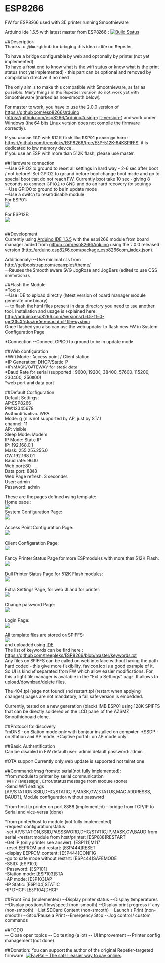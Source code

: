 # ESP8266

FW for ESP8266 used with 3D printer running Smoothieware     

Arduino ide 1.6.5 with latest master from ESP8266 : [![Build Status](https://travis-ci.org/luc-github/ESP8266.svg?branch=master)](https://travis-ci.org/luc-github/ESP8266)    

##Description      
Thanks to @luc-github for bringing this idea to life on Repetier.

To have a bridge configurable by web and optionally by printer (not yet implemented)  
To have a front end to know what is the wifi status or know what is the print status (not yet implemented) - this part can be optional and removed by compilation directive if no need

The only aim is to make this compatible with Smoothieware, as far as possible.
Many things in the Repetier version do not work yet with Smoothieware (marked as non-smooth below).

For master to work, you have to use the 2.0.0 version of https://github.com/esp8266/arduino (https://github.com/esp8266/Arduino#using-git-version-) and work under Windows (the 64 bits Linux version does not compile the firmware correctly).

If you use an ESP with 512K flash like ESP01 please go here : https://github.com/treepleks/ESP8266/tree/ESP-512K-64KSPIFFS, it is dedicated to low memory device.      
If you use an ESP with more than 512K flash, please use master.      

##Hardware connection       
--Use GPIO2 to ground to reset all settings in hard way - 2-6 sec after boot / not before!! Set GPIO2 to ground before boot change boot mode and go to special boot that do not reach FW. Currently boot take 10 sec - giving 8 seconds to connect GPIO2 to GND and do an hard recovery for settings   
--Use GPIO0 to ground to be in update mode   
--Use a switch to reset/disable module    
For ESP01:    
<img src=https://raw.githubusercontent.com/luc-github/ESP8266/master/Wires.png><br>   

For ESP12E:    
<img src=https://raw.githubusercontent.com/luc-github/ESP8266/master/WiresESP12E.png><br>
<br>

##Development   
Currently using [Arduino IDE 1.6.5](http://arduino.cc/en/Main/Software)  with the esp8266 module from board manager added from [github.com/esp8266/Arduino](https://github.com/esp8266/Arduino) using the 2.0.0 released version (http://arduino.esp8266.com/package_esp8266com_index.json).
  
Additionnaly:
--Use minimal css from http://getbootstrap.com/examples/theme/  
--Reuses the Smoothieware SVG JogRose and JogBars (edited to use CSS animations).

##Flash the Module    
*Tools:      
--Use IDE to upload directly  (latest version of board manager module generate one binary)     
-- to flash the html files present in data directory you need to use another tool. Installation and usage is explained here:  http://arduino.esp8266.com/versions/1.6.5-1160-gef26c5f/doc/reference.html#file-system   
Once flashed you also can use the web updater to flash new FW in System Configuration Page

*Connection
--Connect GPIO0 to ground to be in update mode

##Web configuration      
*Wifi Mode : Access point / Client station  
*IP Generation: DHCP/Static IP      
*IP/MASK/GATEWAY for static data    
*Baud Rate for serial (supported : 9600, 19200, 38400, 57600, 115200, 230400, 250000)    
*web port and data port      

    
##Default Configuration      
Default Settings:    
AP:ESP8266    
PW:12345678   
Authentification: WPA     
Mode: g (n is not supported by AP, just by STA)    
channel: 11    
AP: visible    
Sleep Mode: Modem    
IP Mode: Static IP    
IP: 192.168.0.1   
Mask: 255.255.255.0   
GW:192.168.0.1    
Baud rate: 9600   
Web port:80   
Data port: 8888     
Web Page refresh: 3 secondes    
User: admin     
Password: admin

These are the pages defined using template:    
Home page :     
<img src=https://raw.githubusercontent.com/treepleks/ESP8266/master/Page1.png><br>
System Configuration Page:     
<img src=https://raw.githubusercontent.com/treepleks/ESP8266/master/Page2.png><br>     
Access Point Configuration Page:    
<img src=https://raw.githubusercontent.com/treepleks/ESP8266/master/Page3.png><br>     
Client Configuration Page:     
<img src=https://raw.githubusercontent.com/treepleks/ESP8266/master/Page4.png><br>     
Fancy Printer Status Page for more ESPmodules with more than 512K Flash:     
<img src=https://raw.githubusercontent.com/treepleks/ESP8266/master/page5.png><br>     
Dull Printer Status Page for 512K Flash modules:     
<img src=https://raw.githubusercontent.com/treepleks/ESP8266/master/Page5-2.png><br>    
Extra Settings Page, for web UI and for printer:     
<img src=https://raw.githubusercontent.com/treepleks/ESP8266/master/Page6.png><br>     
Change password Page:    
<img src=https://raw.githubusercontent.com/treepleks/ESP8266/master/Page7.png><br>     
Login Page:    
<img src=https://raw.githubusercontent.com/treepleks/ESP8266/master/Page8.png><br>     

All template files are stored on SPIFFS:    
<img src=https://raw.githubusercontent.com/treepleks/ESP8266/master/files.png><br>
and uploaded using [IDE](http://arduino.esp8266.com/versions/1.6.5-1160-gef26c5f/doc/reference.html#file-system)    
The list of keywords can be find here : https://github.com/treepleks/ESP8266/blob/master/keywords.txt     
Any files on SPIFFS can be called on web interface without having the path hard coded  - this give more flexibility,  favicon.ico is a good example of it.
So UI is kind of separated from FW which allow easier modifications. For this a light file manager is available in the  "Extra Settings" page. It allows to upload/download/delete files.

The 404.tpl (page not found) and restart.tpl (restart when applying changes) pages are not mandatory, a fail safe version is embedded.     

Currently, tested on a new generation (black) 1MB ESP01 using 128K SPIFFS that can be directly soldered on the LCD panel of the AZSMZ Smoothieboard clone.

##Protocol for discovery   
*mDNS : on Station mode only with bonjour installed on computer.
*SSDP : on Station and AP mode.
*Captive portal : on AP mode only.

##Basic Authentification   
Can be disabled  in FW
default user: admin
default password: admin 

#OTA support
Currently only web update is supported not telnet one

##Commands/msg from/to serial(not fully implemented):    
*from module to printer by serial communication   
    -M117 [Message], Error/status message from module (done)     
    -Send Wifi settings [AP/STATION,SSID,DHC/STATIC,IP,MASK,GW,STATUS,MAC ADDRESSS, BAUD?], Module configuration without password    
        
*from host to printer on port 8888  (implemented) 
    - bridge from TCP/IP to Serial and vice-versa (done)   
          
*from printer/host to module  (not fully implemented)  
    -request configuration/status      
    -set AP/STATION,SSID,PASSSWORD,DHC/STATIC,IP,MASK,GW,BAUD from serial 
    -restart module from host/printer: [ESP888]RESTART      
    -Get IP (only printer see answer): [ESP111]M117     
    -reset EEPROM and restart: [ESP444]RESET    
    -display EEPROM content: [ESP444]CONFIG    
    -go to safe mode without restart: [ESP444]SAFEMODE    
    -SSID: [ESP100]<SSID>    
    -Password: [ESP101]<Password>   
    -Station mode: [ESP103]STA   
    -AP mode: [ESP103]AP   
    -IP Static: [ESP104]STATIC    
    -IP DHCP: [ESP104]DHCP    
 
##Front End (implemented)
--Display printer status
--Display temperatures
--Display positions/flow/speed (non-smooth)
--Display print progress if any (non-smooth)
--List SDCard Content (non-smooth)
--Launch a Print (non-smooth)
--Stop/Pause a Print
--Emergency Stop
--Jog control / custom commands
 
##TODO   
-- Close open topics
-- Do testing (a lot)
-- UI Improvement
-- Printer config management (not done)

##Donation:
You can support the author of the original Repetier-targeted firmware: [<img src="https://www.paypalobjects.com/en_US/i/btn/btn_donateCC_LG_global.gif" border="0" alt="PayPal – The safer, easier way to pay online.">](https://www.paypal.com/cgi-bin/webscr?cmd=_s-xclick&hosted_button_id=Y8FFE7NA4LJWQ).
